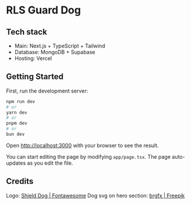 
# RLS Guard Dog

## Tech stack

- Main: Next.js + TypeScript + Tailwind
- Database: MongoDB + Supabase
- Hosting: Vercel

## Getting Started

First, run the development server:

```bash
npm run dev
# or
yarn dev
# or
pnpm dev
# or
bun dev
```

Open [http://localhost:3000](http://localhost:3000) with your browser to see the result.

You can start editing the page by modifying `app/page.tsx`. The page auto-updates as you edit the file.

## Credits

Logo: [Shield Dog | Fontawesome](https://fontawesome.com/icons/shield-dog?f=classic&s=solid&sz=2xl)
Dog svg on hero section: [brgfx | Freepik](https://www.freepik.com/author/brgfx)